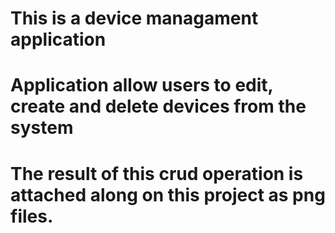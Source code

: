 # This is a device managament application 

# Application allow users to edit, create and delete devices from the system

# The result of this crud operation is attached along on this project as png files.
